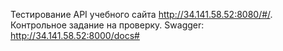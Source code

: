 Тестирование API учебного сайта http://34.141.58.52:8080/#/. Контрольное задание на проверку. 
Swagger: http://34.141.58.52:8000/docs#
